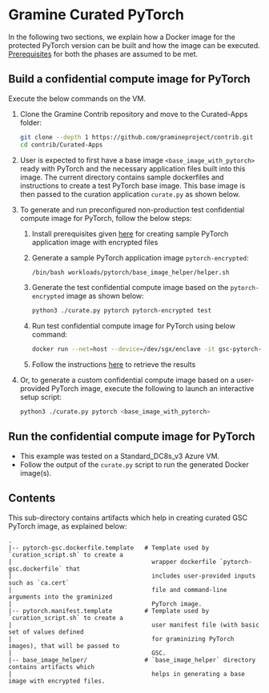 # Gramine Curated PyTorch
In the following two sections, we explain how a Docker image for the protected PyTorch version can
be built and how the image can be executed.
[Prerequisites](https://github.com/gramineproject/contrib/tree/master/Curated-Apps/README.md) for
both the phases are assumed to be met.

## Build a confidential compute image for PyTorch
Execute the below commands on the VM.

1. Clone the Gramine Contrib repository and move to the Curated-Apps folder:
   ```sh
   git clone --depth 1 https://github.com/gramineproject/contrib.git
   cd contrib/Curated-Apps
   ```
2. User is expected to first have a base image `<base_image_with_pytorch>` ready with PyTorch and
   the necessary application files built into this image. The current directory contains sample
   dockerfiles and instructions to create a test PyTorch base image. This base image is then passed
   to the curation application `curate.py` as shown below.

3. To generate and run preconfigured non-production test confidential compute image for PyTorch,
   follow the below steps:

   1. Install prerequisites given [here](https://github.com/gramineproject/contrib/blob/master/Curated-Apps/workloads/pytorch/base_image_helper/README.md#prerequisites) for creating sample PyTorch application image with encrypted files

   2. Generate a sample PyTorch application image `pytorch-encrypted`:
      ```sh
      /bin/bash workloads/pytorch/base_image_helper/helper.sh
      ```
   3. Generate the test confidential compute image based on the `pytorch-encrypted` image as shown
      below:
      ```sh
      python3 ./curate.py pytorch pytorch-encrypted test
      ```
   4. Run test confidential compute image for PyTorch using below command:
      ```sh
      docker run --net=host --device=/dev/sgx/enclave -it gsc-pytorch-encrypted
      ```
   5. Follow the instructions [here](https://github.com/gramineproject/contrib/blob/master/Curated-Apps/workloads/pytorch/base_image_helper/README.md#retrieve-and-decrypt-results) to retrieve the results

4. Or, to generate a custom confidential compute image based on a user-provided PyTorch image,
   execute the following to launch an interactive setup script:
   ```sh
   python3 ./curate.py pytorch <base_image_with_pytorch>
   ```

## Run the confidential compute image for PyTorch

- This example was tested on a Standard_DC8s_v3 Azure VM.
- Follow the output of the `curate.py` script to run the generated Docker image(s).

## Contents
This sub-directory contains artifacts which help in creating curated GSC PyTorch image, as explained
below:

    .
    |-- pytorch-gsc.dockerfile.template   # Template used by `curation_script.sh` to create a
    |                                       wrapper dockerfile `pytorch-gsc.dockerfile` that
    |                                       includes user-provided inputs such as `ca.cert`
    |                                       file and command-line arguments into the graminized
    |                                       PyTorch image.
    |-- pytorch.manifest.template         # Template used by `curation_script.sh` to create a
    |                                       user manifest file (with basic set of values defined
    |                                       for graminizing PyTorch images), that will be passed to
    |                                       GSC.
    |-- base_image_helper/                # `base_image_helper` directory contains artifacts which
    |                                       helps in generating a base image with encrypted files.
